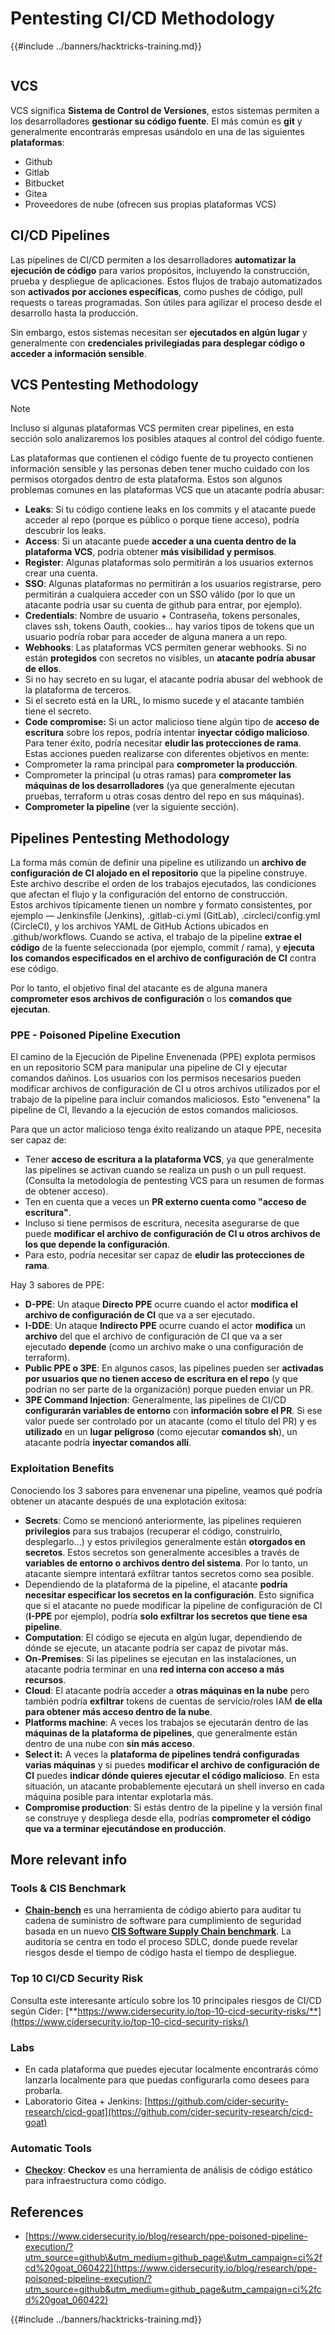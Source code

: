 # Pentesting CI/CD Methodology

{{#include ../banners/hacktricks-training.md}}

<figure><img src="../images/CLOUD-logo-letters.svg" alt=""><figcaption></figcaption></figure>

## VCS

VCS significa **Sistema de Control de Versiones**, estos sistemas permiten a los desarrolladores **gestionar su código fuente**. El más común es **git** y generalmente encontrarás empresas usándolo en una de las siguientes **plataformas**:

- Github
- Gitlab
- Bitbucket
- Gitea
- Proveedores de nube (ofrecen sus propias plataformas VCS)

## CI/CD Pipelines

Las pipelines de CI/CD permiten a los desarrolladores **automatizar la ejecución de código** para varios propósitos, incluyendo la construcción, prueba y despliegue de aplicaciones. Estos flujos de trabajo automatizados son **activados por acciones específicas**, como pushes de código, pull requests o tareas programadas. Son útiles para agilizar el proceso desde el desarrollo hasta la producción.

Sin embargo, estos sistemas necesitan ser **ejecutados en algún lugar** y generalmente con **credenciales privilegiadas para desplegar código o acceder a información sensible**.

## VCS Pentesting Methodology

> [!NOTE]
> Incluso si algunas plataformas VCS permiten crear pipelines, en esta sección solo analizaremos los posibles ataques al control del código fuente.

Las plataformas que contienen el código fuente de tu proyecto contienen información sensible y las personas deben tener mucho cuidado con los permisos otorgados dentro de esta plataforma. Estos son algunos problemas comunes en las plataformas VCS que un atacante podría abusar:

- **Leaks**: Si tu código contiene leaks en los commits y el atacante puede acceder al repo (porque es público o porque tiene acceso), podría descubrir los leaks.
- **Access**: Si un atacante puede **acceder a una cuenta dentro de la plataforma VCS**, podría obtener **más visibilidad y permisos**.
- **Register**: Algunas plataformas solo permitirán a los usuarios externos crear una cuenta.
- **SSO**: Algunas plataformas no permitirán a los usuarios registrarse, pero permitirán a cualquiera acceder con un SSO válido (por lo que un atacante podría usar su cuenta de github para entrar, por ejemplo).
- **Credentials**: Nombre de usuario + Contraseña, tokens personales, claves ssh, tokens Oauth, cookies... hay varios tipos de tokens que un usuario podría robar para acceder de alguna manera a un repo.
- **Webhooks**: Las plataformas VCS permiten generar webhooks. Si no están **protegidos** con secretos no visibles, un **atacante podría abusar de ellos**.
- Si no hay secreto en su lugar, el atacante podría abusar del webhook de la plataforma de terceros.
- Si el secreto está en la URL, lo mismo sucede y el atacante también tiene el secreto.
- **Code compromise:** Si un actor malicioso tiene algún tipo de **acceso de escritura** sobre los repos, podría intentar **inyectar código malicioso**. Para tener éxito, podría necesitar **eludir las protecciones de rama**. Estas acciones pueden realizarse con diferentes objetivos en mente:
- Comprometer la rama principal para **comprometer la producción**.
- Comprometer la principal (u otras ramas) para **comprometer las máquinas de los desarrolladores** (ya que generalmente ejecutan pruebas, terraform u otras cosas dentro del repo en sus máquinas).
- **Comprometer la pipeline** (ver la siguiente sección).

## Pipelines Pentesting Methodology

La forma más común de definir una pipeline es utilizando un **archivo de configuración de CI alojado en el repositorio** que la pipeline construye. Este archivo describe el orden de los trabajos ejecutados, las condiciones que afectan el flujo y la configuración del entorno de construcción.\
Estos archivos típicamente tienen un nombre y formato consistentes, por ejemplo — Jenkinsfile (Jenkins), .gitlab-ci.yml (GitLab), .circleci/config.yml (CircleCI), y los archivos YAML de GitHub Actions ubicados en .github/workflows. Cuando se activa, el trabajo de la pipeline **extrae el código** de la fuente seleccionada (por ejemplo, commit / rama), y **ejecuta los comandos especificados en el archivo de configuración de CI** contra ese código.

Por lo tanto, el objetivo final del atacante es de alguna manera **comprometer esos archivos de configuración** o los **comandos que ejecutan**.

### PPE - Poisoned Pipeline Execution

El camino de la Ejecución de Pipeline Envenenada (PPE) explota permisos en un repositorio SCM para manipular una pipeline de CI y ejecutar comandos dañinos. Los usuarios con los permisos necesarios pueden modificar archivos de configuración de CI u otros archivos utilizados por el trabajo de la pipeline para incluir comandos maliciosos. Esto "envenena" la pipeline de CI, llevando a la ejecución de estos comandos maliciosos.

Para que un actor malicioso tenga éxito realizando un ataque PPE, necesita ser capaz de:

- Tener **acceso de escritura a la plataforma VCS**, ya que generalmente las pipelines se activan cuando se realiza un push o un pull request. (Consulta la metodología de pentesting VCS para un resumen de formas de obtener acceso).
- Ten en cuenta que a veces un **PR externo cuenta como "acceso de escritura"**.
- Incluso si tiene permisos de escritura, necesita asegurarse de que puede **modificar el archivo de configuración de CI u otros archivos de los que depende la configuración**.
- Para esto, podría necesitar ser capaz de **eludir las protecciones de rama**.

Hay 3 sabores de PPE:

- **D-PPE**: Un ataque **Directo PPE** ocurre cuando el actor **modifica el archivo de configuración de CI** que va a ser ejecutado.
- **I-DDE**: Un ataque **Indirecto PPE** ocurre cuando el actor **modifica** un **archivo** del que el archivo de configuración de CI que va a ser ejecutado **depende** (como un archivo make o una configuración de terraform).
- **Public PPE o 3PE**: En algunos casos, las pipelines pueden ser **activadas por usuarios que no tienen acceso de escritura en el repo** (y que podrían no ser parte de la organización) porque pueden enviar un PR.
- **3PE Command Injection**: Generalmente, las pipelines de CI/CD **configurarán variables de entorno** con **información sobre el PR**. Si ese valor puede ser controlado por un atacante (como el título del PR) y es **utilizado** en un **lugar peligroso** (como ejecutar **comandos sh**), un atacante podría **inyectar comandos allí**.

### Exploitation Benefits

Conociendo los 3 sabores para envenenar una pipeline, veamos qué podría obtener un atacante después de una explotación exitosa:

- **Secrets**: Como se mencionó anteriormente, las pipelines requieren **privilegios** para sus trabajos (recuperar el código, construirlo, desplegarlo...) y estos privilegios generalmente están **otorgados en secretos**. Estos secretos son generalmente accesibles a través de **variables de entorno o archivos dentro del sistema**. Por lo tanto, un atacante siempre intentará exfiltrar tantos secretos como sea posible.
- Dependiendo de la plataforma de la pipeline, el atacante **podría necesitar especificar los secretos en la configuración**. Esto significa que si el atacante no puede modificar la pipeline de configuración de CI (**I-PPE** por ejemplo), podría **solo exfiltrar los secretos que tiene esa pipeline**.
- **Computation**: El código se ejecuta en algún lugar, dependiendo de dónde se ejecute, un atacante podría ser capaz de pivotar más.
- **On-Premises**: Si las pipelines se ejecutan en las instalaciones, un atacante podría terminar en una **red interna con acceso a más recursos**.
- **Cloud**: El atacante podría acceder a **otras máquinas en la nube** pero también podría **exfiltrar** tokens de cuentas de servicio/roles IAM **de ella para obtener** **más acceso dentro de la nube**.
- **Platforms machine**: A veces los trabajos se ejecutarán dentro de las **máquinas de la plataforma de pipelines**, que generalmente están dentro de una nube con **sin más acceso**.
- **Select it:** A veces la **plataforma de pipelines tendrá configuradas varias máquinas** y si puedes **modificar el archivo de configuración de CI** puedes **indicar dónde quieres ejecutar el código malicioso**. En esta situación, un atacante probablemente ejecutará un shell inverso en cada máquina posible para intentar explotarla más.
- **Compromise production**: Si estás dentro de la pipeline y la versión final se construye y despliega desde ella, podrías **comprometer el código que va a terminar ejecutándose en producción**.

## More relevant info

### Tools & CIS Benchmark

- [**Chain-bench**](https://github.com/aquasecurity/chain-bench) es una herramienta de código abierto para auditar tu cadena de suministro de software para cumplimiento de seguridad basada en un nuevo [**CIS Software Supply Chain benchmark**](https://github.com/aquasecurity/chain-bench/blob/main/docs/CIS-Software-Supply-Chain-Security-Guide-v1.0.pdf). La auditoría se centra en todo el proceso SDLC, donde puede revelar riesgos desde el tiempo de código hasta el tiempo de despliegue.

### Top 10 CI/CD Security Risk

Consulta este interesante artículo sobre los 10 principales riesgos de CI/CD según Cider: [**https://www.cidersecurity.io/top-10-cicd-security-risks/**](https://www.cidersecurity.io/top-10-cicd-security-risks/)

### Labs

- En cada plataforma que puedes ejecutar localmente encontrarás cómo lanzarla localmente para que puedas configurarla como desees para probarla.
- Laboratorio Gitea + Jenkins: [https://github.com/cider-security-research/cicd-goat](https://github.com/cider-security-research/cicd-goat)

### Automatic Tools

- [**Checkov**](https://github.com/bridgecrewio/checkov): **Checkov** es una herramienta de análisis de código estático para infraestructura como código.

## References

- [https://www.cidersecurity.io/blog/research/ppe-poisoned-pipeline-execution/?utm_source=github\&utm_medium=github_page\&utm_campaign=ci%2fcd%20goat_060422](https://www.cidersecurity.io/blog/research/ppe-poisoned-pipeline-execution/?utm_source=github&utm_medium=github_page&utm_campaign=ci%2fcd%20goat_060422)

{{#include ../banners/hacktricks-training.md}}
